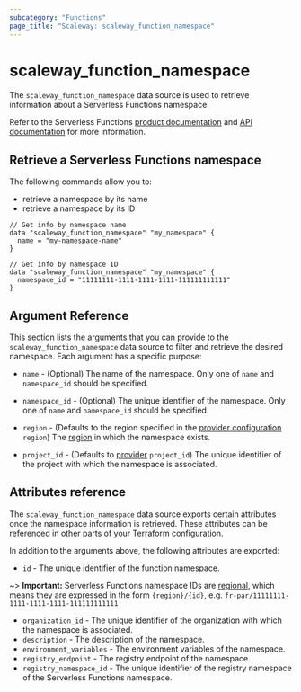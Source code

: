 ```yaml
---
subcategory: "Functions"
page_title: "Scaleway: scaleway_function_namespace"
---
```


# scaleway_function_namespace

The `scaleway_function_namespace` data source is used to retrieve information about a Serverless Functions namespace.

Refer to the Serverless Functions [product documentation](https://www.scaleway.com/en/docs/serverless/functions/) and [API documentation](https://www.scaleway.com/en/developers/api/serverless-functions/) for more information.

## Retrieve a Serverless Functions namespace

The following commands allow you to:

- retrieve a namespace by its name
- retrieve a namespace by its ID

```hcl
// Get info by namespace name
data "scaleway_function_namespace" "my_namespace" {
  name = "my-namespace-name"
}

// Get info by namespace ID
data "scaleway_function_namespace" "my_namespace" {
  namespace_id = "11111111-1111-1111-1111-111111111111"
}
```

## Argument Reference

This section lists the arguments that you can provide to the `scaleway_function_namespace` data source to filter and retrieve the desired namespace. Each argument has a specific purpose:

- `name` - (Optional) The name of the namespace. Only one of `name` and `namespace_id` should be specified.

- `namespace_id` - (Optional) The unique identifier of the namespace. Only one of `name` and `namespace_id` should be specified.

- `region` - (Defaults to the region specified in the [provider configuration](../index.md#region) `region`) The [region](../guides/regions_and_zones.md#regions) in which the namespace exists.

- `project_id` - (Defaults to [provider](../index.md#project_id) `project_id`) The unique identifier of the project with which the namespace is associated.

## Attributes reference

The `scaleway_function_namespace` data source exports certain attributes once the namespace information is retrieved. These attributes can be referenced in other parts of your Terraform configuration.

In addition to the arguments above, the following attributes are exported:

- `id` - The unique identifier of the function namespace.

~> **Important:** Serverless Functions namespace IDs are [regional](../guides/regions_and_zones.md#resource-ids), which means they are expressed in the form `{region}/{id}`, e.g. `fr-par/11111111-1111-1111-1111-111111111111`

- `organization_id` - The unique identifier of the organization with which the namespace is associated.
- `description` - The description of the namespace.
- `environment_variables` - The environment variables of the namespace.
- `registry_endpoint` - The registry endpoint of the namespace.
- `registry_namespace_id` - The unique identifier of the registry namespace of the Serverless Functions namespace.
